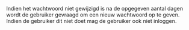 Indien het wachtwoord niet gewijzigd is na de opgegeven aantal dagen wordt de gebruiker gevraagd om een nieuw wachtwoord op te geven. Indien de gebruiker dit niet doet mag de gebruiker ook niet inloggen.